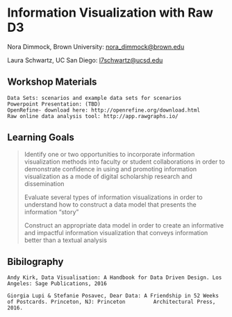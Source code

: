 Information Visualization with Raw D3
=====================================
Nora Dimmock, Brown University: nora_dimmock@brown.edu

Laura Schwartz, UC San Diego: l7schwartz@ucsd.edu

Workshop Materials
------------------

	Data Sets: scenarios and example data sets for scenarios
	Powerpoint Presentation: (TBD)
	OpenRefine- download here: http://openrefine.org/download.html
	Raw online data analysis tool: http://app.rawgraphs.io/
	

Learning Goals
--------------	

> Identify one or two opportunities to incorporate information
> visualization methods into faculty or student collaborations in order
> to demonstrate confidence in using and promoting information
> visualization as a mode of digital scholarship research and
> dissemination
> 
> Evaluate several types of information visualizations in order to
> understand how to construct a data model that presents the information
> “story”
>  	
> Construct an appropriate data model in order to create an
> informative and impactful information visualization that conveys
> information better than a textual analysis

Bibilography
--------------
	Andy Kirk, Data Visualisation: A Handbook for Data Driven Design. Los Angeles: Sage Publications, 2016
	
	Giorgia Lupi & Stefanie Posavec, Dear Data: A Friendship in 52 Weeks of Postcards. Princeton, NJ: Princeton 		Architectural Press, 2016.
